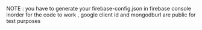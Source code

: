 NOTE : you have to generate your firebase-config.json in firebase console inorder for the code to work , google client id and mongodburl are public for test purposes
